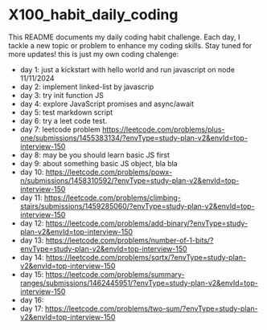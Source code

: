 # X100_habit_daily_coding
This README documents my daily coding habit challenge. Each day, I tackle a new topic or problem to enhance my coding skills. Stay tuned for more updates!
this is just my own coding chalenge:
- day 1: just a kickstart with hello world and run javascript on node 11/11/2024
- day 2: implement linked-list by javascrip
- day 3: try init function JS
- day 4: explore JavaScript promises and async/await
- day 5: test markdown script
- day 6: try a leet code test.
- day 7: leetcode problem https://leetcode.com/problems/plus-one/submissions/1455383134/?envType=study-plan-v2&envId=top-interview-150
- day 8: may be you should learn basic JS first
- day 9: about something basic JS object, bla bla
- day 10: https://leetcode.com/problems/powx-n/submissions/1458310592/?envType=study-plan-v2&envId=top-interview-150
- day 11: https://leetcode.com/problems/climbing-stairs/submissions/1459285060/?envType=study-plan-v2&envId=top-interview-150
- day 12: https://leetcode.com/problems/add-binary/?envType=study-plan-v2&envId=top-interview-150
- day 13: https://leetcode.com/problems/number-of-1-bits/?envType=study-plan-v2&envId=top-interview-150
- day 14: https://leetcode.com/problems/sqrtx/?envType=study-plan-v2&envId=top-interview-150
- day 15: https://leetcode.com/problems/summary-ranges/submissions/1462445951/?envType=study-plan-v2&envId=top-interview-150
- day 16:
- day 17: https://leetcode.com/problems/two-sum/?envType=study-plan-v2&envId=top-interview-150